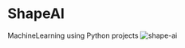 # ShapeAI
MachineLearning using Python projects
![shape-ai](https://user-images.githubusercontent.com/108569716/189154359-c5186216-595c-43c3-8f16-c457841fdfaa.png)
